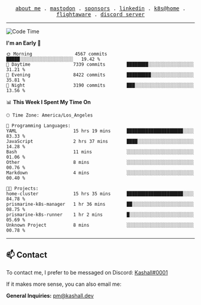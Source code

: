 <p align="center">
  <samp>
    <a href="https://jordanjones.org/">about me</a> .
    <a rel="me" href="https://mastodon.social/@kashall">mastodon</a> .
    <a href="https://github.com/sponsors/kashalls">sponsors</a> .
    <a href="https://linkedin.com/in/jordpjones">linkedin</a> .
    <a href="https://github.com/kashalls/home-cluster">k8s@home</a> .
    <a href="https://flightaware.com/adsb/stats/user/kashalls">flightaware</a> .
    <a href="https://discord.gg/ctgrp8k">discord server</a>
  </samp>
</p>

---

<!--START_SECTION:waka-->
![Code Time](http://img.shields.io/badge/Code%20Time-1%2C418%20hrs%205%20mins-blue)

**I'm an Early 🐤** 

```text
🌞 Morning                4567 commits        █████░░░░░░░░░░░░░░░░░░░░   19.42 % 
🌆 Daytime                7339 commits        ████████░░░░░░░░░░░░░░░░░   31.21 % 
🌃 Evening                8422 commits        █████████░░░░░░░░░░░░░░░░   35.81 % 
🌙 Night                  3190 commits        ███░░░░░░░░░░░░░░░░░░░░░░   13.56 % 
```


📊 **This Week I Spent My Time On** 

```text
🕑︎ Time Zone: America/Los_Angeles

💬 Programming Languages: 
YAML                     15 hrs 19 mins      █████████████████████░░░░   83.33 % 
JavaScript               2 hrs 37 mins       ████░░░░░░░░░░░░░░░░░░░░░   14.28 % 
Bash                     11 mins             ░░░░░░░░░░░░░░░░░░░░░░░░░   01.06 % 
Other                    8 mins              ░░░░░░░░░░░░░░░░░░░░░░░░░   00.76 % 
Markdown                 4 mins              ░░░░░░░░░░░░░░░░░░░░░░░░░   00.40 % 

🐱‍💻 Projects: 
home-cluster             15 hrs 35 mins      █████████████████████░░░░   84.78 % 
prismarine-k8s-manager   1 hr 36 mins        ██░░░░░░░░░░░░░░░░░░░░░░░   08.75 % 
prismarine-k8s-runner    1 hr 2 mins         █░░░░░░░░░░░░░░░░░░░░░░░░   05.69 % 
Unknown Project          8 mins              ░░░░░░░░░░░░░░░░░░░░░░░░░   00.78 % 
```


<!--END_SECTION:waka-->

---

## 📫 Contact

To contact me, I prefer to be messaged on Discord:  [Kashall#0001](https://discord.com/users/201077739589992448)

If it makes more sense, you can also email me:

**General Inquiries:** pm@kashall.dev  
